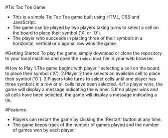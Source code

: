 #Tic Tac Toe Game

* This is a simple Tic Tac Toe game built using HTML, CSS and JavaScript. 
* The game can be played by two players taking turns to select a cell on the board to place their symbol ('X' or 'O'). 
* The player who succeeds in placing three of their symbols in a horizontal, vertical or diagonal row wins the game.

#Getting Started
To play the game, simply download or clone the repository to your local machine and open the `index.html` file in your web browser.

#How to Play
1.The game begins with player 1 selecting a cell on the board to place their symbol ('X').
2.Player 2 then selects an available cell to place their symbol ('O').
3.Players take turns to select cells until one player has three symbols in a row or all cells have been selected.
4.If a player wins, the game will display a message indicating the winner.
5.If no player wins and all cells have been selected, the game will display a message indicating a tie.

#Features
* Players can restart the game by clicking the 'Restart' button at any time.
* The game keeps track of the number of games played and the number of games won by each player.

